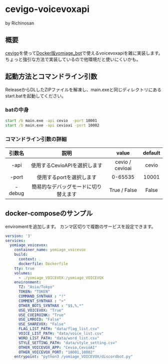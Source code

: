 # cevigo-voicevoxapi

by Richinosan

## 概要

[cevigo](https://github.com/gotti/cevigo)を使って[Docker版yomiage_bot](https://github.com/richinosan/yomiage_VOICEVOX_verT-Docker)で使えるvoicevoxapiを雑に実装します。ちょっと強引な方法で実装しているので他環境だと使いにくいかも。

## 起動方法とコマンドライン引数
ReleaseからDLしたZIPファイルを解凍し、main.exeと同じディレクトリにあるstart.batを起動してください。

### batの中身
```bat
start /b main.exe -api cevio  -port 10001
start /b main.exe -api cevioai -port 10002
```
### コマンドライン引数の詳細
| 引数名 | 説明 | value | default |
|:-----------:|:------------:|:------------:|:------------:|
| -api | 使用するCevioAPIを選択します | cevio / cevioai  | cevio|
| -port | 使用するportを選択します | 0-65535 | 10001|
| -debug | 簡易的なデバッグモードに切り替えます | True / False | False |

## docker-composeのサンプル
enviromentを追加します。
カンマ区切りで複数のサービスを設定できます。
```yaml
version: '3'
services:
  yomiage_voicevox:
    container_name: yomiage_voicevox
    build: 
      context: .
      dockerfile: Dockerfile
    tty: true
    volumes:
      - ./yomiage_VOICEVOX:/yomiage_VOICEVOX
    environment:
      TZ: "Asia/Tokyo"
      TOKEN: "TOKEN"
      COMMAND_SYNTHAX : "!"
      COMMENT_SYNTHAX : ">"
      OTHER_BOTS_SYNTHAX : "$$,%,*"
      USE_VOICEVOX: "True"
      USE_COEIROINK: "True"
      USE_LMROID: "False"
      USE_SHAREVOX: "False"
      FLAG_LIST_PATH: "data/flag_list.csv"
      VOICE_LIST_PATH: "data/voice_list.csv"
      WORD_LIST_PATH: "data/word_list.csv"
      STYLE_SETTING_PATH: "data/style_setting.csv"
      OTHER_VOICEVOX_APP: "Cevio,CevioAI"
      OTHER_VOICEVOX_PORT: "10001,10002"
    entrypoint: "python3 /yomiage_VOICEVOX/discordbot.py"
```

